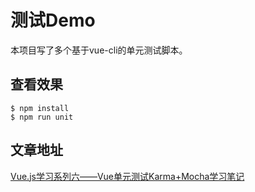 # 测试Demo

本项目写了多个基于vue-cli的单元测试脚本。

## 查看效果

```
$ npm install
$ npm run unit
```

## 文章地址

[Vue.js学习系列六——Vue单元测试Karma+Mocha学习笔记](http://www.jianshu.com/p/073d25a3bba0)
